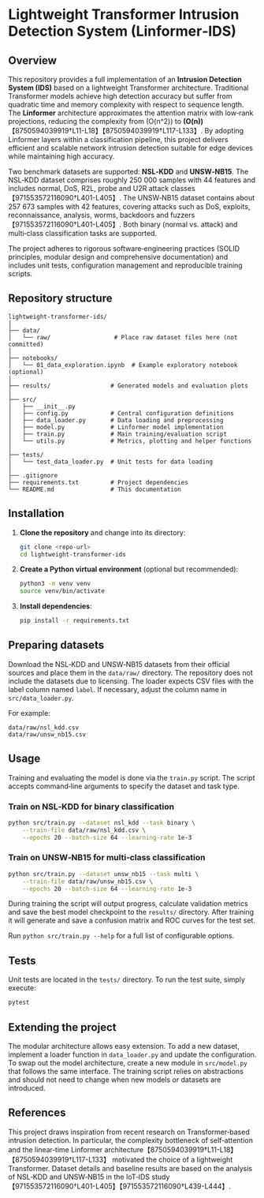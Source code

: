 # Lightweight Transformer Intrusion Detection System (Linformer‑IDS)

## Overview

This repository provides a full implementation of an **Intrusion Detection System (IDS)** based on a lightweight Transformer architecture.  Traditional Transformer models achieve high detection accuracy but suffer from quadratic time and memory complexity with respect to sequence length.  The **Linformer** architecture approximates the attention matrix with low‑rank projections, reducing the complexity from \(O(n^2)\) to **\(O(n)\)**【8750594039919†L11-L18】【8750594039919†L117-L133】.  By adopting Linformer layers within a classification pipeline, this project delivers efficient and scalable network intrusion detection suitable for edge devices while maintaining high accuracy.

Two benchmark datasets are supported: **NSL‑KDD** and **UNSW‑NB15**.  The NSL‑KDD dataset comprises roughly 250 000 samples with 44 features and includes normal, DoS, R2L, probe and U2R attack classes【971553572116090†L401-L405】.  The UNSW‑NB15 dataset contains about 257 673 samples with 42 features, covering attacks such as DoS, exploits, reconnaissance, analysis, worms, backdoors and fuzzers【971553572116090†L401-L405】.  Both binary (normal vs. attack) and multi‑class classification tasks are supported.

The project adheres to rigorous software‑engineering practices (SOLID principles, modular design and comprehensive documentation) and includes unit tests, configuration management and reproducible training scripts.

## Repository structure

```
lightweight-transformer-ids/
│
├── data/
│   └── raw/                  # Place raw dataset files here (not committed)
│
├── notebooks/
│   └── 01_data_exploration.ipynb  # Example exploratory notebook (optional)
│
├── results/                 # Generated models and evaluation plots
│
├── src/
│   ├── __init__.py
│   ├── config.py            # Central configuration definitions
│   ├── data_loader.py       # Data loading and preprocessing
│   ├── model.py             # Linformer model implementation
│   ├── train.py             # Main training/evaluation script
│   └── utils.py             # Metrics, plotting and helper functions
│
├── tests/
│   └── test_data_loader.py  # Unit tests for data loading
│
├── .gitignore
├── requirements.txt         # Project dependencies
└── README.md                # This documentation
```

## Installation

1. **Clone the repository** and change into its directory:
   ```bash
   git clone <repo-url>
   cd lightweight-transformer-ids
   ```

2. **Create a Python virtual environment** (optional but recommended):
   ```bash
   python3 -m venv venv
   source venv/bin/activate
   ```

3. **Install dependencies**:
   ```bash
   pip install -r requirements.txt
   ```

## Preparing datasets

Download the NSL‑KDD and UNSW‑NB15 datasets from their official sources and place them in the `data/raw/` directory.  The repository does not include the datasets due to licensing.  The loader expects CSV files with the label column named `label`.  If necessary, adjust the column name in `src/data_loader.py`.

For example:

```
data/raw/nsl_kdd.csv
data/raw/unsw_nb15.csv
```

## Usage

Training and evaluating the model is done via the `train.py` script.  The script accepts command‑line arguments to specify the dataset and task type.

### Train on NSL‑KDD for binary classification

```bash
python src/train.py --dataset nsl_kdd --task binary \
    --train-file data/raw/nsl_kdd.csv \
    --epochs 20 --batch-size 64 --learning-rate 1e-3
```

### Train on UNSW‑NB15 for multi‑class classification

```bash
python src/train.py --dataset unsw_nb15 --task multi \
    --train-file data/raw/unsw_nb15.csv \
    --epochs 20 --batch-size 64 --learning-rate 1e-3
```

During training the script will output progress, calculate validation metrics and save the best model checkpoint to the `results/` directory.  After training it will generate and save a confusion matrix and ROC curves for the test set.

Run `python src/train.py --help` for a full list of configurable options.

## Tests

Unit tests are located in the `tests/` directory.  To run the test suite, simply execute:

```bash
pytest
```

## Extending the project

The modular architecture allows easy extension.  To add a new dataset, implement a loader function in `data_loader.py` and update the configuration.  To swap out the model architecture, create a new module in `src/model.py` that follows the same interface.  The training script relies on abstractions and should not need to change when new models or datasets are introduced.

## References

This project draws inspiration from recent research on Transformer‑based intrusion detection.  In particular, the complexity bottleneck of self‑attention and the linear‑time Linformer architecture【8750594039919†L11-L18】【8750594039919†L117-L133】 motivated the choice of a lightweight Transformer.  Dataset details and baseline results are based on the analysis of NSL‑KDD and UNSW‑NB15 in the IoT‑IDS study【971553572116090†L401-L405】【971553572116090†L439-L444】.